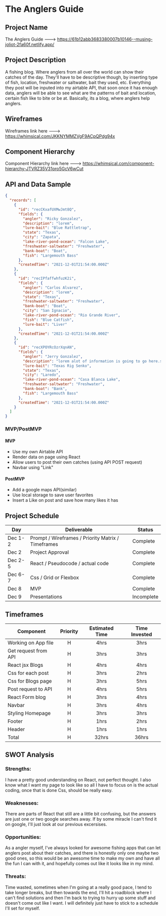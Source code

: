 # The Anglers Guide

## Project Name

The Anglers Guide ---> https://61b12abb3683380007b10146--musing-joliot-2fa60f.netlify.app/

## Project Description

A fishing blog. Where anglers from all over the world can show their catches of the day. They'll have to be descriptive though, by inserting type of fish, location, freshwater or saltwater, bait they used, etc. Everything they post will be inputed into my airtable API, that soon once it has enough data, anglers will be able to see what are the patterns of bait and location, certain fish like to bite or be at. Basically, its a blog, where anglers help anglers.

## Wireframes

Wireframes link here ---> https://whimsical.com/JKKNYMMZVgF9ACpQPdg94x

## Component Hierarchy

Component Hierarchy link here ---> https://whimsical.com/component-hierarchy-JTVRZ35V31oro5GcV6wCut

## API and Data Sample

```json
{
  "records": [
    {
      "id": "recCKxafUXMwJmt8Q",
      "fields": {
        "angler": "Ricky Gonzalez",
        "description": "lorem",
        "lure-bait": "Blue Rattletrap",
        "state": "Texas",
        "city": "Zapata",
        "lake-river-pond-ocean": "Falcon Lake",
        "freshwater-saltwater": "Freshwater",
        "bank-boat": "Boat",
        "fish": "Largemouth Bass"
      },
      "createdTime": "2021-12-01T21:54:00.000Z"
    },
    {
      "id": "recIPfaffwhfuzK2i",
      "fields": {
        "angler": "Carlos Alvarez",
        "description": "lorem",
        "state": "Texas",
        "freshwater-saltwater": "Freshwater",
        "bank-boat": "Boat",
        "city": "San Ignacio",
        "lake-river-pond-ocean": "Rio Grande River",
        "fish": "Blue Catfish",
        "lure-bait": "Liver"
      },
      "createdTime": "2021-12-01T21:54:00.000Z"
    },
    {
      "id": "recXPOYRcOzrXqnAN",
      "fields": {
        "angler": "Jerry Gonzalez",
        "description": "lorem alot of information is going to go here.skldjflksdjf",
        "lure-bait": "Texas Rig Senko",
        "state": "Texas",
        "city": "Laredo",
        "lake-river-pond-ocean": "Casa Blanca Lake",
        "freshwater-saltwater": "Freshwater",
        "bank-boat": "Bank",
        "fish": "Largemouth Bass"
      },
      "createdTime": "2021-12-01T21:54:00.000Z"
    }
  ]
}
```

### MVP/PostMVP

#### MVP

- Use my own Airtable API
- Render data on page using React
- Allow users to post their own catches (using API POST request)
- Navbar using "Link"

#### PostMVP

- Add a google maps API(similar)
- Use local storage to save user favorites
- Insert a Like on post and save how many likes it has

## Project Schedule

| Day     | Deliverable                                        | Status     |
| ------- | -------------------------------------------------- | ---------- |
| Dec 1-2 | Prompt / Wireframes / Priority Matrix / Timeframes | Complete   |
| Dec 2   | Project Approval                                   | Complete   |
| Dec 2-5 | React / Pseudocode / actual code                   | Complete   |
| Dec 6-7 | Css / Grid or Flexbox                              | Complete   |
| Dec 8   | MVP                                                | Complete   |
| Dec 9   | Presentations                                      | Incomplete |

## Timeframes

| Component            | Priority | Estimated Time | Time Invested |
| -------------------- | :------: | :------------: | :-----------: |
| Working on App file  |    H     |      4hrs      |     3hrs      |
| Get request from API |    H     |      3hrs      |     3hrs      |
| React jsx Blogs      |    H     |      4hrs      |     4hrs      |
| Css for each post    |    H     |      3hrs      |     2hrs      |
| Css for Blogs page   |    H     |      3hrs      |     5hrs      |
| Post request to API  |    H     |      4hrs      |     5hrs      |
| React Form blog      |    H     |      3hrs      |     4hrs      |
| Navbar               |    H     |      3hrs      |     4hrs      |
| Styling Homepage     |    H     |      3hrs      |     3hrs      |
| Footer               |    H     |      1hrs      |     2hrs      |
| Header               |    H     |      1hrs      |     1hrs      |
| Total                |    H     |     32hrs      |     36hrs     |

## SWOT Analysis

### Strengths:

I have a pretty good understanding on React, not perfect thought. I also know what I want my page to look like so all I have to focus on is the actual coding, once that is done Css, should be really easy.

### Weaknesses:

There are parts of React that still are a little bit confusing, but the answers are just one or two google searches away. If by some miracle I can't find it on google, I'll just look at our previous excersises.

### Opportunities:

As a angler myself, I've always looked for awesome fishing apps that can let anglers post about their catches, and there is honestly only one maybe two good ones, so this would be an awesome time to make my own and have all the fun I can with it, and hopefully comes out like it looks like in my mind.

### Threats:

Time wasted, sometimes when I'm going at a really good pace, I tend to take longer breaks, but then towards the end, I'll hit a roadblock where I can't find solutions and then I'm back to trying to hurry up some stuff and doesn't come out like I want. I will definitely just have to stick to a schedule I'll set for myself.

